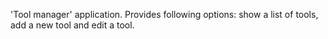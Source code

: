 'Tool manager' application. 
Provides following options: show a list of tools, add a new tool and edit a tool.